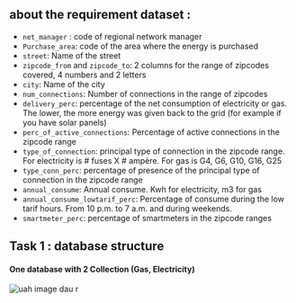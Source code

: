 ## about the requirement dataset : 
- ```net_manager``` : code of regional network manager
- ```Purchase_area```: code of the area where the energy is purchased
- ```street```: Name of the street
- ```zipcode_from``` and ```zipcode_to```: 2 columns for the range of zipcodes covered, 4 numbers and 2 letters
- ```city```: Name of the city
- ```num_connections```: Number of connections in the range of zipcodes
- ```delivery_perc```: percentage of the net consumption of electricity or gas. The lower, the
more energy was given back to the grid (for example if you have solar panels)
- ```perc_of_active_connections```: Percentage of active connections in the zipcode range
- ```type_of_connection```: principal type of connection in the zipcode range. For electricity
is # fuses X # ampère. For gas is G4, G6, G10, G16, G25
- ```type_conn_perc```: percentage of presence of the principal type of connection in the
zipcode range
- ```annual_consume```: Annual consume. Kwh for electricity, m3 for gas
- ```annual_consume_lowtarif_perc```: Percentage of consume during the low tarif hours.
From 10 p.m. to 7 a.m. and during weekends.
- ```smartmeter_perc```: percentage of smartmeters in the zipcode ranges

## Task 1 : database structure 
#### One database with 2 Collection (Gas, Electricity)

![uah image dau r]('C:/TaiLieuHocTap/RMIT\C-2023/BigData/asignment2/As2-EEET574/-_-/collections.png')
